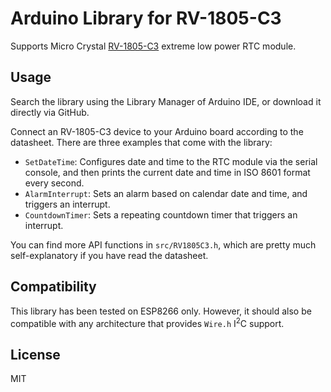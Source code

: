 # Arduino Library for RV-1805-C3

Supports Micro Crystal [RV-1805-C3](http://www.microcrystal.com/images/_Product-Documentation/02_Oscillator_&_RTC_Modules/01_Datasheet/RV-1805-C3.pdf) extreme low power RTC module.

## Usage

Search the library using the Library Manager of Arduino IDE, or download it directly via GitHub.

Connect an RV-1805-C3 device to your Arduino board according to the datasheet. There are three examples that come with the library:

- `SetDateTime`: Configures date and time to the RTC module via the serial console, and then
  prints the current date and time in ISO 8601 format every second.
- `AlarmInterrupt`: Sets an alarm based on calendar date and time, and triggers an interrupt.
- `CountdownTimer`: Sets a repeating countdown timer that triggers an interrupt.

You can find more API functions in `src/RV1805C3.h`, which are pretty much self-explanatory if you have read the datasheet.

## Compatibility

This library has been tested on ESP8266 only. However, it should also be compatible with any architecture that provides `Wire.h` I<sup>2</sup>C support.

## License

MIT
